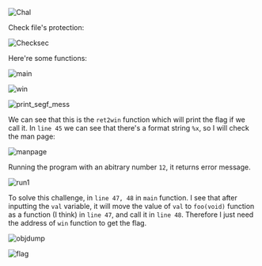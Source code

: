 ![Chal](https://github.com/OceanTran999/picoCTF_writeup/assets/100577019/1bd664e7-83e1-473b-b9d9-c445555facc9)


Check file's protection:

![Checksec](https://github.com/OceanTran999/picoCTF_writeup/assets/100577019/5f2cfb24-f74f-4083-b1c9-64398a57a4ff)


Here're some functions:

![main](https://github.com/OceanTran999/picoCTF_writeup/assets/100577019/019f71d2-122f-4f27-b810-f9868b177a21)


![win](https://github.com/OceanTran999/picoCTF_writeup/assets/100577019/bc20df07-b80a-4a93-b0ae-ba4cb5ce3429)


![print_segf_mess](https://github.com/OceanTran999/picoCTF_writeup/assets/100577019/88a36b3d-87a1-43c2-865c-3500846f0c18)


We can see that this is the `ret2win` function which will print the flag if we call it. In `line 45` we can see that there's a format string `%x`, so I will check the man page:

![manpage](https://github.com/OceanTran999/picoCTF_writeup/assets/100577019/195aac28-3861-46f6-bfdf-8f93c5f9a3e2)


Running the program with an abitrary number `12`, it returns error message.

![run1](https://github.com/OceanTran999/picoCTF_writeup/assets/100577019/2d6acf33-901e-4e5c-813b-4d22b4c0170f)


To solve this challenge, in `line 47, 48` in `main` function. I see that after inputting the `val` variable, it will move the value of `val` to `foo(void)` function as a function (I think) in `line 47`, and call it in `line 48`. Therefore I just need the address of `win` function to get the flag.

![objdump](https://github.com/OceanTran999/picoCTF_writeup/assets/100577019/b4518dad-fba7-4ccc-8952-8d93f66831a0)


![flag](https://github.com/OceanTran999/picoCTF_writeup/assets/100577019/0579de08-7943-429d-8178-72a462deb3ba)
